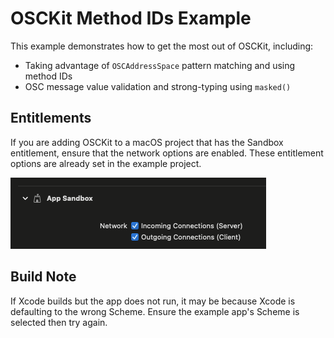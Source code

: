 # OSCKit Method IDs Example

This example demonstrates how to get the most out of OSCKit, including:

- Taking advantage of `OSCAddressSpace` pattern matching and using method IDs
- OSC message value validation and strong-typing using `masked()`

## Entitlements

If you are adding OSCKit to a macOS project that has the Sandbox entitlement, ensure that the network options are enabled. These entitlement options are already set in the example project.

![sandbox-network-connections](../../Images/sandbox-network-connections.png)

## Build Note

If Xcode builds but the app does not run, it may be because Xcode is defaulting to the wrong Scheme. Ensure the example app's Scheme is selected then try again.
